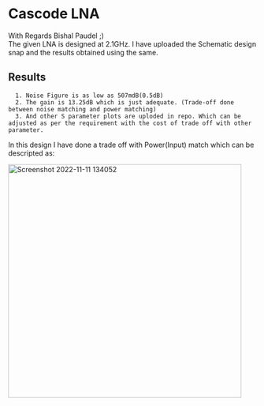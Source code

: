 # Cascode LNA
With Regards Bishal Paudel ;) \
The given LNA is designed at 2.1GHz. I have uploaded the Schematic design snap and the results obtained using the same. 
## Results
      1. Noise Figure is as low as 507mdB(0.5dB)
      2. The gain is 13.25dB which is just adequate. (Trade-off done between noise matching and power matching)
      3. And other S parameter plots are uploded in repo. Which can be adjusted as per the requirement with the cost of trade off with other parameter. 
      
In this design I have done a trade off with Power(Input) match which can be descripted as:

<img width="473" alt="Screenshot 2022-11-11 134052" src="https://user-images.githubusercontent.com/62088646/201296789-a1aa720c-ad44-456b-9679-1e212bd4c7c9.png">

